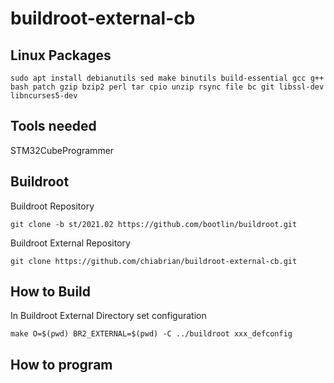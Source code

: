 # buildroot-external-cb

## Linux Packages
```
sudo apt install debianutils sed make binutils build-essential gcc g++ bash patch gzip bzip2 perl tar cpio unzip rsync file bc git libssl-dev libncurses5-dev
```

## Tools needed
STM32CubeProgrammer

## Buildroot
Buildroot Repository
```
git clone -b st/2021.02 https://github.com/bootlin/buildroot.git
```
Buildroot External Repository
```
git clone https://github.com/chiabrian/buildroot-external-cb.git
```

## How to Build
In Buildroot External Directory set configuration
```
make O=$(pwd) BR2_EXTERNAL=$(pwd) -C ../buildroot xxx_defconfig
```

## How to program
